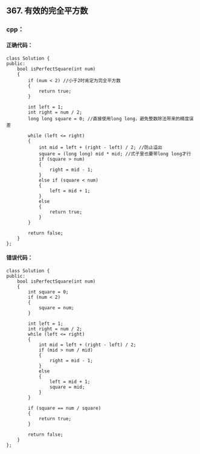 ## 367. 有效的完全平方数
### cpp：
#### 正确代码：
    
    class Solution {
    public:
        bool isPerfectSquare(int num)
        {
            if (num < 2) //小于2时肯定为完全平方数
            {
                return true;
            }
            
            int left = 1;
            int right = num / 2;
            long long square = 0; //直接使用long long，避免整数除法带来的精度误差
    
            while (left <= right)
            {
                int mid = left + (right - left) / 2; //防止溢出
                square = (long long) mid * mid; //式子里也要带long long才行
                if (square > num)
                {
                    right = mid - 1;
                }
                else if (square < num)
                {
                    left = mid + 1;
                }
                else
                {
                    return true;
                }
            }
    
            return false;
        }
    };

#### 错误代码：

    class Solution {
    public:
        bool isPerfectSquare(int num)
        {
            int square = 0;
            if (num < 2)
            {
                square = num;
            }
            
            int left = 1;
            int right = num / 2;
            while (left <= right)
            {
                int mid = left + (right - left) / 2;
                if (mid > num / mid)
                {
                    right = mid - 1;
                }
                else
                {
                    left = mid + 1;
                    square = mid;
                }
            }
    
            if (square == num / square)
            {
                return true;
            }
            
            return false;
        }
    };
